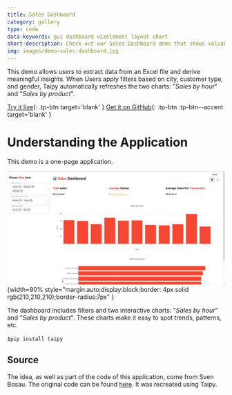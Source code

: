 ```yaml
---
title: Sales Dashboard
category: gallery
type: code
data-keywords: gui dashboard vizelement layout chart
short-description: Check out our Sales Dashboard demo that shows valuable insights by exposing Excel files as a web application.
img: images/demo-sales-dashboard.jpg
---
```

This demo allows users to extract data from an Excel file and derive meaningful insights.
When Users apply filters based on city, customer type, and gender, Taipy automatically refreshes
the two charts: "_Sales by hour_" and "_Sales by product_".

[Try it live](https://sales-dashboard.taipy.cloud/){: .tp-btn target='blank' }
[Get it on GitHub](https://github.com/Avaiga/demo-sales-dashboard){: .tp-btn .tp-btn--accent target='blank' }

# Understanding the Application
This demo is a one-page application.

![Dashboard](images/demo-sales-dashboard.jpg){width=90% style="margin:auto;display:block;border: 4px solid rgb(210,210,210);border-radius:7px" }

The dashboard includes filters and two interactive charts:
"_Sales by hour_" and "_Sales by product_".
These charts make it easy to spot trends, patterns, etc.


```$pip install taipy```

## Source
The idea, as well as part of the code of this application, come from Sven Bosau.
The original code can be found [here](https://github.com/Sven-Bo/streamlit-sales-dashboard).
It was recreated using Taipy.

